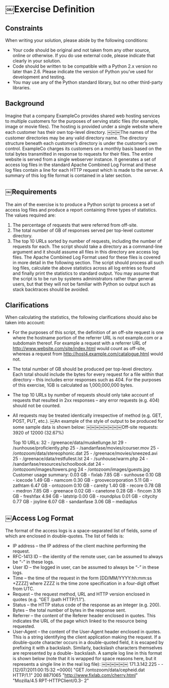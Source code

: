# ￼Exercise Definition
## Constraints
When writing your solution, please abide by the following conditions:
* Your code should be original and not taken from any other source, online or otherwise. If you do use external code, please indicate that clearly in your solution.
* Code should be written to be compatible with a Python 2.x version no later than 2.6. Please indicate the version of Python you’ve used for development and testing.
* You may use any of the Python standard library, but no other third-party libraries.
## Background
Imagine that a company ExampleCo provides shared web hosting services to multiple customers for the purposes of serving static files (for example, image or movie files). The hosting is provided under a single website where each customer has their own top-level directory.
￼￼￼The names of the customer directories may be any valid directory name. The directory structure beneath each customer’s directory is under the customer’s own control.
ExampleCo charges its customers on a monthly basis based on the total bytes transmitted in response to requests for their files. The entire website is served from a single webserver instance. It generates a set of access log files in the standard Apache Combined Log Format and these log files contain a line for each HTTP request which is made to the server. A summary of this log file format is contained in a later section.
## ￼Requirements
The aim of the exercise is to produce a Python script to process a set of access log files and produce a report containing three types of statistics. The values required are:
1. The percentage of requests that were referred from off-site.
2. The total number of GB of responses served per top-level customer directory.
3. The top 10 URLs sorted by number of requests, including the number of requests for each.
The script should take a directory as a command-line argument and it should assume all files in this directory are access log files. The Apache Combined Log Format used for these files is covered in more detail in the following section.
The script should process all such log files, calculate the above statistics across all log entries so found and finally print the statistics to standard output. You may assume that the script is to be run by systems administrators rather than general users, but that they will not be familiar with Python so output such as stack backtraces should be avoided.
## Clarifications
When calculating the statistics, the following clarifications should also be taken into account:
* For the purposes of this script, the definition of an off-site request is one where the hostname portion of the referrer URL is not example.com or a subdomain thereof. For example a request with a referrer URL of http://www.website.com/site/index.html would count as off-site, whereas a request from http://host4.example.com/catalogue.html would not.
* The total number of GB should be produced per top-level directory. Each total should include the bytes for every request for a file within that directory – this includes error responses such as 404. For the purposes of this exercise, 1GB is calculated as 1,000,000,000 bytes.
* The top 10 URLs by number of requests should only take account of requests that resulted in 2xx responses – any error requests (e.g. 404) should not be counted.
* All requests may be treated identically irrespective of method (e.g. GET, POST, PUT, etc.).
￼An example of the style of output to be produced for some sample data is shown below:
    ￼￼￼￼￼￼￼￼Off-site requests: 3920 of 12000 (32.67%)

    Top 10 URLs:
               32 - /greenace/data/muskellunge.lst
               29 - /sunhouse/proficiently.php
               25 - /sandanfase/movies/courser.mov
               25 - /ontozoom/data/stereophonic.dat
               25 - /greenace/movies/sneezed.avi
               25 - /greenace/data/restfullest.lst
               24 - /sunhouse/warm.php
               24 - /sandanfase/resources/schoolbook.dat 24 - /ontozoom/images/towers.png
               24 - /ontozoom/images/guests.jpg
    Customer usage summary:
             0.03 GB - fixlab
             7.85 GB - sunhouse
             0.10 GB - icecode
             1.49 GB - namcom
             0.30 GB - groovecorporation
             5.11 GB - zathtam
             6.47 GB - ontozoom
             0.10 GB - careity
             1.40 GB - recore
             0.78 GB - medron
             7.85 GB - greenace
             0.02 GB - canetone
             0.28 GB - fincom
             3.16 GB - freshfax
             4.94 GB - latstrip
             0.00 GB - roundplus
             0.01 GB - citycity
             0.77 GB - joyline
             6.07 GB - sandanfase
             3.06 GB – mediaplus
## ￼Access Log Format
The format of the access logs is a space-separated list of fields, some of which are enclosed in double-quotes. The list of fields is:
* IP address – the IP address of the client machine performing the request.
* RFC-1413 ID – the identity of the remote user, can be assumed to always be “-” in these logs.
* User ID – the logged in user, can be assumed to always be “-” in these logs.
* Time – the time of the request in the form [DD/MM/YYYY:hh:mm:ss +ZZZZ] where ZZZZ is the time zone specification in a four-digit offset from UTC.
* Request – the request method, URL and HTTP version enclosed in quotes (e.g. “GET /path HTTP/1.1”).
* Status – the HTTP status code of the response as an integer (e.g. 200). Bytes – the total number of bytes in the response sent.
* Referrer – the content of the Referer header enclosed in quotes. This indicates the URL of the page which linked to the resource being requested.
* User-Agent – the content of the User-Agent header enclosed in quotes. This is a string identifying the client application making the request.
If a double-quote character occurs in a double-quoted field, it is escaped by prefixing it with a backslash. Similarly, backslash characters themselves are represented by a double- backslash.
A sample log line in this format is shown below (note that it is wrapped for space reasons here, but it represents a single line in the real log file):
￼￼￼￼￼￼    171.3.142.225 - - [12/07/2011:00:15:32 +0000] "GET /ontozoom/data/cepheid.dat HTTP/1.1" 200 8871065 "http://www.fixlab.com/cherry.html" "Mozilla/4.5 RPT-HTTPClient/0.3- 2"

